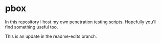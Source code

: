 # pbox
In this repository I host my own penetration testing scripts. Hopefully you'll find something useful too.

This is an update in the readme-edits branch.
